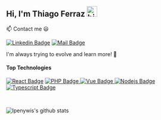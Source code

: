 ## Hi, I'm Thiago Ferraz <img src="https://user-images.githubusercontent.com/1303154/88677602-1635ba80-d120-11ea-84d8-d263ba5fc3c0.gif" width="28px" alt="hi">

:mailbox: Contact me :smiley:

[![Linkedin Badge](https://img.shields.io/badge/-Thiago_Ferraz-0e76a8?style=flat-square&labelColor=0e76a8&logo=linkedin&logoColor=white)](https://www.linkedin.com/in/thiago-souza-ferraz-38821a155/) [![Mail Badge](https://img.shields.io/badge/-Oniferraz-c0392b?style=flat-square&labelColor=c0392b&logo=gmail&logoColor=white)](mailto:oniferraz@gmail.com)

I'm always trying to evolve and learn more! 🎯
<br/>

#### Top Technologies

[![React Badge](https://img.shields.io/badge/-React-61DBFB?style=for-the-badge&labelColor=black&logo=react&logoColor=61DBFB)](https://github.com/ThiagoSFerraz/FullStackEletro) [![PHP Badge](https://img.shields.io/badge/-PHP-585F7D?style=for-the-badge&labelColor=black&logo=php&logoColor=585F7D) ](https://github.com/ThiagoSFerraz/cade-minha-casa) [![Vue Badge](https://img.shields.io/badge/-Vue.Js-00bb76?style=for-the-badge&labelColor=black&logo=vue.js&logoColor=00bb76) ](https://github.com/ThiagoSFerraz/Projects/tree/main/Vue) [![Nodejs Badge](https://img.shields.io/badge/-Nodejs-3C873A?style=for-the-badge&labelColor=black&logo=node.js&logoColor=3C873A)](https://github.com/ThiagoSFerraz/node-avancado) [![Typescript Badge](https://img.shields.io/badge/-Typescript-007acc?style=for-the-badge&labelColor=black&logo=typescript&logoColor=007ACC) ](https://github.com/ThiagoSFerraz/NLW)

<br/>


![Ipenywis's github stats](https://github-readme-stats.vercel.app/api?username=ThiagoSFerraz&count_private=true&theme=radical&hide=contribs,prs)

</details>


[reactplaylist]: https://www.youtube.com/watch?v=KxXXEL-k47Y&list=PLvXDmnBbOF7RnYiZvDwl2Pzcs2kfi10wd
[vscodetutorial]: https://www.youtube.com/watch?v=Bkie2ai8qeE&t=8s
[htmltutorial]: https://www.youtube.com/watch?v=VK6MXVxOsws&t=27s
[javascripttutorial]: https://www.youtube.com/watch?v=D-LHKvmX37E
